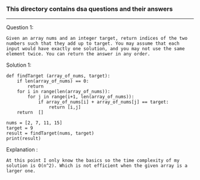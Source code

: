 ### This directory contains dsa questions and their answers
____
Question 1:

    Given an array nums and an integer target, return indices of the two numbers such that they add up to target. You may assume that each input would have exactly one solution, and you may not use the same element twice. You can return the answer in any order.
    
Solution 1:

    def findTarget (array_of_nums, target):
        if len(array_of_nums) == 0:
            return
        for i in range(len(array_of_nums)):
            for j in range(i+1, len(array_of_nums)):
                if array_of_nums[i] + array_of_nums[j] == target:
                    return [i,j]
        return  []

    nums = [2, 7, 11, 15]
    target = 9
    result = findTarget(nums, target)
    print(result)

Explanation :

    At this point I only know the basics so the time complexity of my solution is O(n^2). Which is not efficient when the given array is a larger one.